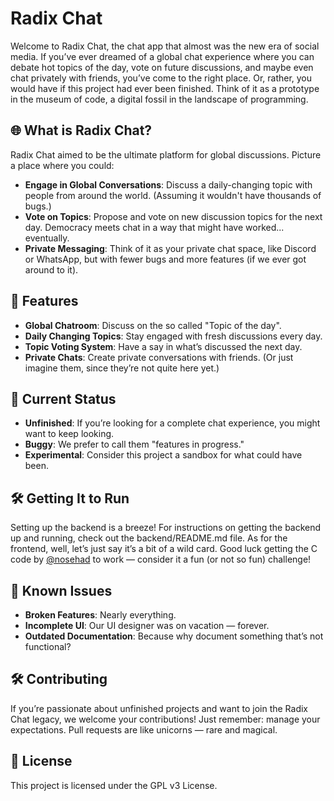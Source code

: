# Radix Chat

Welcome to Radix Chat, the chat app that almost was the new era of social media. If you’ve ever dreamed of a global chat experience where you can debate hot topics of the day, vote on future discussions, and maybe even chat privately with friends, you’ve come to the right place. Or, rather, you would have if this project had ever been finished. Think of it as a prototype in the museum of code, a digital fossil in the landscape of programming.

## 🌐 What is Radix Chat?

Radix Chat aimed to be the ultimate platform for global discussions. Picture a place where you could:

- **Engage in Global Conversations**: Discuss a daily-changing topic with people from around the world. (Assuming it wouldn't have thousands of bugs.)
- **Vote on Topics**: Propose and vote on new discussion topics for the next day. Democracy meets chat in a way that might have worked... eventually.
- **Private Messaging**: Think of it as your private chat space, like Discord or WhatsApp, but with fewer bugs and more features (if we ever got around to it).
    
## 🚀 Features

- **Global Chatroom**: Discuss on the so called "Topic of the day".
- **Daily Changing Topics**: Stay engaged with fresh discussions every day.
- **Topic Voting System**: Have a say in what’s discussed the next day.
- **Private Chats**: Create private conversations with friends. (Or just imagine them, since they’re not quite here yet.)

## 🚧 Current Status

- **Unfinished**: If you’re looking for a complete chat experience, you might want to keep looking.
- **Buggy**: We prefer to call them "features in progress."
- **Experimental**: Consider this project a sandbox for what could have been.

## 🛠️ Getting It to Run

Setting up the backend is a breeze! For instructions on getting the backend up and running, check out the backend/README.md file. 
As for the frontend, well, let’s just say it’s a bit of a wild card. Good luck getting the C code by [@nosehad](https://github.com/nosehad) to work — consider it a fun (or not so fun) challenge!

## 🤔 Known Issues

- **Broken Features**: Nearly everything.
- **Incomplete UI**: Our UI designer was on vacation — forever.
- **Outdated Documentation**: Because why document something that’s not functional?

## 🛠️ Contributing

If you’re passionate about unfinished projects and want to join the Radix Chat legacy, we welcome your contributions! Just remember: manage your expectations. Pull requests are like unicorns — rare and magical.

## 📜 License

This project is licensed under the GPL v3 License.
